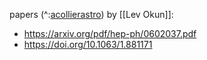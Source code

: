 papers (^:[acollierastro](https://www.youtube.com/watch?v=6HlCfwEduqA)) by [[Lev Okun]]: 
- https://arxiv.org/pdf/hep-ph/0602037.pdf
- https://doi.org/10.1063/1.881171
